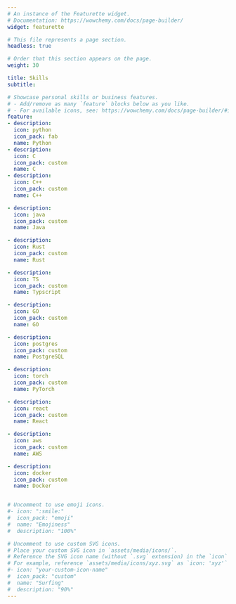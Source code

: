 ```yaml
---
# An instance of the Featurette widget.
# Documentation: https://wowchemy.com/docs/page-builder/
widget: featurette

# This file represents a page section.
headless: true

# Order that this section appears on the page.
weight: 30

title: Skills
subtitle:

# Showcase personal skills or business features.
# - Add/remove as many `feature` blocks below as you like.
# - For available icons, see: https://wowchemy.com/docs/page-builder/#icons
feature:
- description:
  icon: python
  icon_pack: fab
  name: Python
- description: 
  icon: C
  icon_pack: custom
  name: C
- description: 
  icon: C++
  icon_pack: custom
  name: C++

- description: 
  icon: java
  icon_pack: custom
  name: Java

- description: 
  icon: Rust
  icon_pack: custom
  name: Rust

- description: 
  icon: TS
  icon_pack: custom
  name: Typscript

- description: 
  icon: GO
  icon_pack: custom
  name: GO

- description: 
  icon: postgres
  icon_pack: custom
  name: PostgreSQL

- description: 
  icon: torch
  icon_pack: custom
  name: PyTorch

- description: 
  icon: react
  icon_pack: custom
  name: React

- description: 
  icon: aws
  icon_pack: custom
  name: AWS

- description: 
  icon: docker
  icon_pack: custom
  name: Docker


# Uncomment to use emoji icons.
#- icon: ":smile:"
#  icon_pack: "emoji"
#  name: "Emojiness"
#  description: "100%"  

# Uncomment to use custom SVG icons.
# Place your custom SVG icon in `assets/media/icons/`.
# Reference the SVG icon name (without `.svg` extension) in the `icon` field.
# For example, reference `assets/media/icons/xyz.svg` as `icon: 'xyz'`
#- icon: "your-custom-icon-name"
#  icon_pack: "custom"
#  name: "Surfing"
#  description: "90%"
---
```


